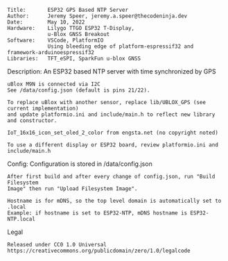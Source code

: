 
    Title:       ESP32 GPS Based NTP Server
    Author:      Jeremy Speer, jeremy.a.speer@thecodeninja.dev
    Date:        May 10, 2022
    Hardware:    Lilygo TTGO ESP32 T-Display,
                 u-Blox GNSS Breakout
    Software:    VSCode, PlatformIO
                 Using bleeding edge of platform-espressif32 and framework-arduinoespressif32
    Libraries:   TFT_eSPI, SparkFun u-blox GNSS

Description: An ESP32 based NTP server with time synchronized by GPS

    uBlox M9N is connected via I2C
    See /data/config.json (default is pins 21/22).

    To replace uBlox with another sensor, replace lib/UBLOX_GPS (see current implementation)
    and update platformio.ini and include/main.h to reflect new library and constructor.

    IoT_16x16_icon_set_oled_2_color from engsta.net (no copyright noted)

    To use a different display or ESP32 board, review platformio.ini and include/main.h

Config:      Configuration is stored in /data/config.json

    After first build and after every change of config.json, run "Build Filesystem
    Image" then run "Upload Filesystem Image".

    Hostname is for mDNS, so the top level domain is automatically set to .local
    Example: if hostname is set to ESP32-NTP, mDNS hostname is ESP32-NTP.local

Legal

    Released under CC0 1.0 Universal
    https://creativecommons.org/publicdomain/zero/1.0/legalcode
